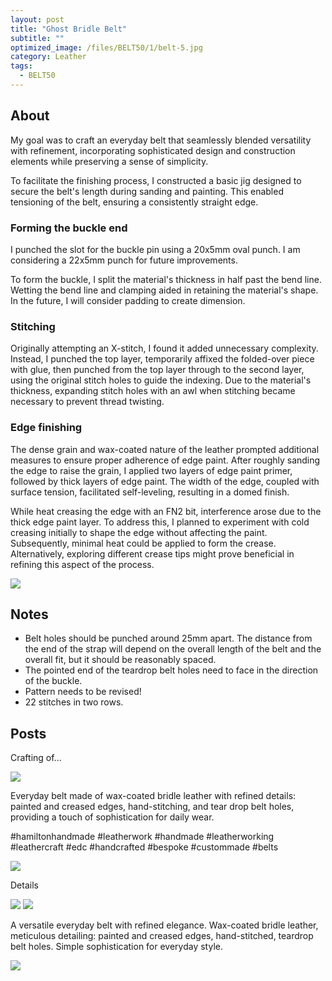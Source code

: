 ```yaml
---
layout: post
title: "Ghost Bridle Belt"
subtitle: "" 
optimized_image: /files/BELT50/1/belt-5.jpg
category: Leather
tags:
  - BELT50
---
```


## About

My goal was to craft an everyday belt that seamlessly blended versatility with refinement, incorporating sophisticated design and construction elements while preserving a sense of simplicity.

To facilitate the finishing process, I constructed a basic jig designed to secure the belt's length during sanding and painting. This enabled tensioning of the belt, ensuring a consistently straight edge.

### Forming the buckle end

I punched the slot for the buckle pin using a 20x5mm oval punch. I am considering a 22x5mm punch for future improvements. 

To form the buckle, I split the material's thickness in half past the bend line. Wetting the bend line and clamping aided in retaining the material's shape. In the future, I will consider padding to create dimension.

### Stitching

Originally attempting an X-stitch, I found it added unnecessary complexity. Instead, I punched the top layer, temporarily affixed the folded-over piece with glue, then punched from the top layer through to the second layer, using the original stitch holes to guide the indexing. Due to the material's thickness, expanding stitch holes with an awl when stitching became necessary to prevent thread twisting.

### Edge finishing

The dense grain and wax-coated nature of the leather prompted additional measures to ensure proper adherence of edge paint. After roughly sanding the edge to raise the grain, I applied two layers of edge paint primer, followed by thick layers of edge paint. The width of the edge, coupled with surface tension, facilitated self-leveling, resulting in a domed finish.

While heat creasing the edge with an FN2 bit, interference arose due to the thick edge paint layer. To address this, I planned to experiment with cold creasing initially to shape the edge without affecting the paint. Subsequently, minimal heat could be applied to form the crease. Alternatively, exploring different crease tips might prove beneficial in refining this aspect of the process.

<img src="/files/BELT50/1/diagram.jpg">

## Notes

- Belt holes should be punched around 25mm apart. The distance from the end of the strap will depend on the overall length of the belt and the overall fit, but it should be reasonably spaced.
- The pointed end of the teardrop belt holes need to face in the direction of the buckle.
- Pattern needs to be revised!
- 22 stitches in two rows.

## Posts

Crafting of...

<img src="/files/BELT50/1/belt-6.jpg">

Everyday belt made of wax-coated bridle leather with refined details: painted and creased edges, hand-stitching, and tear drop belt holes, providing a touch of sophistication for daily wear.

#hamiltonhandmade #leatherwork #handmade #leatherworking #leathercraft #edc  #handcrafted #bespoke #custommade #belts

<img src="/files/BELT50/1/belt-2.jpg">

Details

<img src="/files/BELT50/1/belt-1.jpg">

<img src="/files/BELT50/1/belt-3.jpg">

A versatile everyday belt with refined elegance. Wax-coated bridle leather, meticulous detailing: painted and creased edges, hand-stitched, teardrop belt holes. Simple sophistication for everyday style. 

<img src="/files/BELT50/1/belt-5.jpg">

